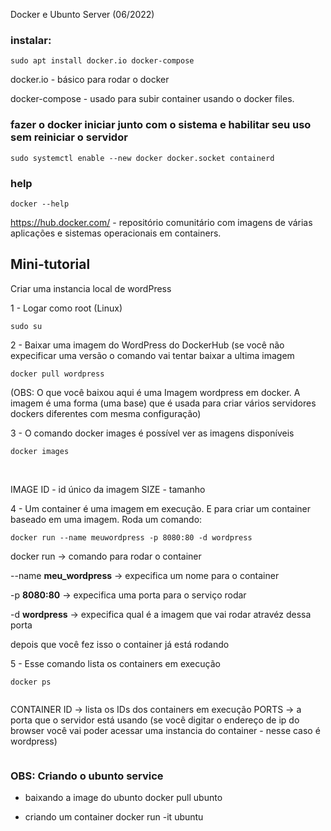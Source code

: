 Docker e Ubunto Server (06/2022)

### instalar:

```
sudo apt install docker.io docker-compose
```

docker.io - básico para rodar o docker

docker-compose - usado para subir container usando o docker files.



### fazer o docker iniciar junto com o sistema e habilitar seu uso sem reiniciar o servidor

```
sudo systemctl enable --new docker docker.socket containerd
```
### help

```
docker --help
```

https://hub.docker.com/ - repositório comunitário com imagens de várias aplicações e sistemas operacionais em containers.


## Mini-tutorial

Criar uma instancia local de wordPress

1 - Logar como root (Linux)
```
sudo su
```
2 - Baixar uma imagem do WordPress do DockerHub (se você não expecificar uma versão o comando vai tentar baixar a ultima imagem
```
docker pull wordpress
```
(OBS: O que você baixou aqui é uma Imagem wordpress em docker. A imagem é uma forma (uma base) que é usada para criar vários servidores dockers diferentes com mesma configuração)

3 - O comando docker images é possível ver as imagens disponíveis
```
docker images
```
<img src="">
<img src="">

IMAGE ID - id único da imagem
SIZE - tamanho

4 - Um container é uma imagem em execução. E para criar um container baseado em uma imagem. Roda um comando:

```
docker run --name meuwordpress -p 8080:80 -d wordpress
```

docker run -> comando para rodar o container

--name **meu_wordpress** -> expecifica um nome para o container

-p **8080:80** -> expecifica uma porta para o serviço rodar

-d **wordpress** -> expecifica qual é a imagem que vai rodar atravéz dessa porta

depois que você fez isso o container já está rodando

5 - Esse comando lista os containers em execução

```
docker ps
```

<img src=""> 

CONTAINER ID -> lista os IDs dos containers em execução
PORTS -> a porta que o servidor está usando (se você digitar o endereço de ip do browser você vai poder acessar uma instancia do container - nesse caso é wordpress)

<img src="">


### OBS: Criando o ubunto service
- baixando a image do ubunto 
docker pull ubunto

- criando um container
docker run -it ubuntu
